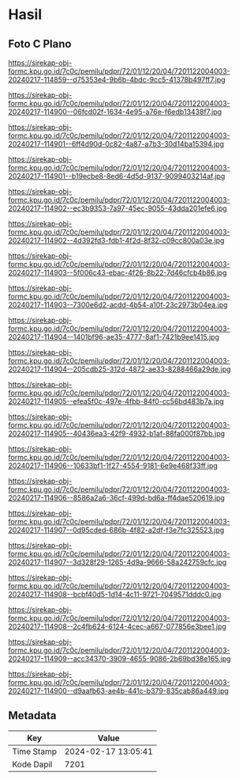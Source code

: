 # Hasil

## Foto C Plano

https://sirekap-obj-formc.kpu.go.id/7c0c/pemilu/pdpr/72/01/12/20/04/7201122004003-20240217-114859--d75353e4-9b6b-4bdc-9cc5-41378b497ff7.jpg

https://sirekap-obj-formc.kpu.go.id/7c0c/pemilu/pdpr/72/01/12/20/04/7201122004003-20240217-114900--06fcd02f-1634-4e95-a76e-f6edb13438f7.jpg

https://sirekap-obj-formc.kpu.go.id/7c0c/pemilu/pdpr/72/01/12/20/04/7201122004003-20240217-114901--6ff4d90d-0c82-4a87-a7b3-30d14ba15394.jpg

https://sirekap-obj-formc.kpu.go.id/7c0c/pemilu/pdpr/72/01/12/20/04/7201122004003-20240217-114901--b19ecbe8-8ed6-4d5d-9137-9099403214af.jpg

https://sirekap-obj-formc.kpu.go.id/7c0c/pemilu/pdpr/72/01/12/20/04/7201122004003-20240217-114902--ec3b9353-7a97-45ec-9055-43dda201efe6.jpg

https://sirekap-obj-formc.kpu.go.id/7c0c/pemilu/pdpr/72/01/12/20/04/7201122004003-20240217-114902--4d392fd3-fdb1-4f2d-8f32-c09cc800a03e.jpg

https://sirekap-obj-formc.kpu.go.id/7c0c/pemilu/pdpr/72/01/12/20/04/7201122004003-20240217-114903--5f006c43-ebac-4f26-8b22-7d46cfcb4b86.jpg

https://sirekap-obj-formc.kpu.go.id/7c0c/pemilu/pdpr/72/01/12/20/04/7201122004003-20240217-114903--7300e6d2-acdd-4b54-a10f-23c2973b04ea.jpg

https://sirekap-obj-formc.kpu.go.id/7c0c/pemilu/pdpr/72/01/12/20/04/7201122004003-20240217-114904--1401bf96-ae35-4777-8af1-7421b9ee1415.jpg

https://sirekap-obj-formc.kpu.go.id/7c0c/pemilu/pdpr/72/01/12/20/04/7201122004003-20240217-114904--205cdb25-312d-4872-ae33-8288466a29de.jpg

https://sirekap-obj-formc.kpu.go.id/7c0c/pemilu/pdpr/72/01/12/20/04/7201122004003-20240217-114905--efea5f0c-497e-4fbb-84f0-cc56bd483b7a.jpg

https://sirekap-obj-formc.kpu.go.id/7c0c/pemilu/pdpr/72/01/12/20/04/7201122004003-20240217-114905--40436ea3-42f9-4932-b1af-88fa000f87bb.jpg

https://sirekap-obj-formc.kpu.go.id/7c0c/pemilu/pdpr/72/01/12/20/04/7201122004003-20240217-114906--10633bf1-1f27-4554-9181-6e9e468f33ff.jpg

https://sirekap-obj-formc.kpu.go.id/7c0c/pemilu/pdpr/72/01/12/20/04/7201122004003-20240217-114906--8586a2a6-36cf-499d-bd6a-ff4dae520619.jpg

https://sirekap-obj-formc.kpu.go.id/7c0c/pemilu/pdpr/72/01/12/20/04/7201122004003-20240217-114907--0d95cded-686b-4f82-a2df-f3e7fc325523.jpg

https://sirekap-obj-formc.kpu.go.id/7c0c/pemilu/pdpr/72/01/12/20/04/7201122004003-20240217-114907--3d328f29-1265-4d9a-9666-58a242759cfc.jpg

https://sirekap-obj-formc.kpu.go.id/7c0c/pemilu/pdpr/72/01/12/20/04/7201122004003-20240217-114908--bcbf40d5-1d14-4c11-9721-7049571dddc0.jpg

https://sirekap-obj-formc.kpu.go.id/7c0c/pemilu/pdpr/72/01/12/20/04/7201122004003-20240217-114908--2c4fb624-6124-4cec-a667-077856e3bee1.jpg

https://sirekap-obj-formc.kpu.go.id/7c0c/pemilu/pdpr/72/01/12/20/04/7201122004003-20240217-114909--acc34370-3909-4655-9086-2b69bd38e165.jpg

https://sirekap-obj-formc.kpu.go.id/7c0c/pemilu/pdpr/72/01/12/20/04/7201122004003-20240217-114900--d9aafb63-ae4b-441c-b379-835cab86a449.jpg


## Metadata

| Key        | Value               |
| ---------- | ------------------- |
| Time Stamp | 2024-02-17 13:05:41 |
| Kode Dapil | 7201                |



